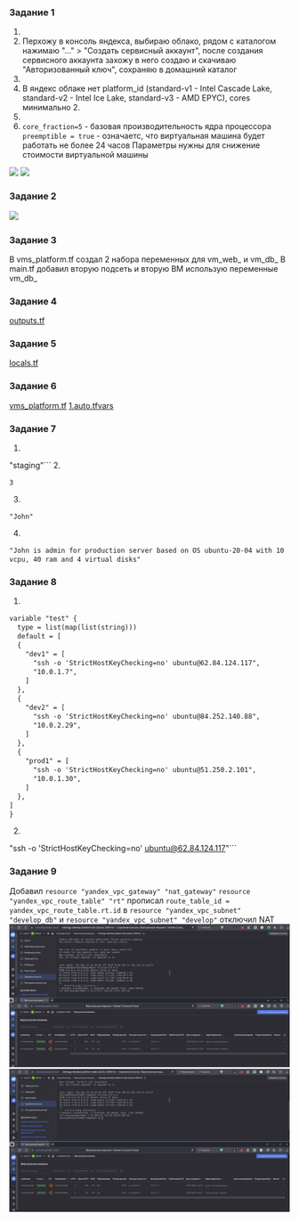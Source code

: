 ### Задание 1

1. 
2. Перхожу в консоль яндекса, выбираю облако, рядом с каталогом нажимаю "..." > "Создать сервисный аккаунт", после создания сервисного аккаунта захожу в него создаю и скачиваю "Авторизованный ключ", сохраняю в домашний каталог
3. 
4. В яндекс облаке нет platform_id (standard-v1 - Intel Cascade Lake, standard-v2 - Intel Ice Lake, standard-v3 - AMD EPYC), cores минимально 2.
5. 
6. ```core_fraction=5``` - базовая производительность ядра процессора
```preemptible = true``` - означаетс, что виртуальная машина будет работать не более 24 часов
Параметры нужны для снижение стоимости виртуальной машины

![](https://github.com/GlubuchikAr/ter-homeworks/blob/master/02/1-1.png)
![](https://github.com/GlubuchikAr/ter-homeworks/blob/master/02/1-2.png)

### Задание 2

![](https://github.com/GlubuchikAr/ter-homeworks/blob/master/02/2-1.png)

### Задание 3

В vms_platform.tf создал 2 набора переменных для vm_web_ и vm_db_
В main.tf добавил вторую подсеть и вторую ВМ использую переменные vm_db_

### Задание 4

[outputs.tf](https://github.com/GlubuchikAr/ter-homeworks/blob/master/02/src/outputs.tf)

### Задание 5

[locals.tf](https://github.com/GlubuchikAr/ter-homeworks/blob/master/02/src/locals.tf)

### Задание 6
[vms_platform.tf](https://github.com/GlubuchikAr/ter-homeworks/blob/master/02/src/vms_platform.tf)
[1.auto.tfvars](https://github.com/GlubuchikAr/ter-homeworks/blob/master/02/src/1.auto.tfvars)

### Задание 7
1. ``` > local.test_list[1]
"staging"```
2. 
``` > length(local.test_list)
3
```
3. 
``` > local.test_map["admin"]
"John"
```
4. 
``` "${local.test_map.admin} is ${[for key, value in local.test_map : key if value == "John"][0]} for production server based on OS ${local.servers.production.image} with ${local.servers.production.cpu} vcpu, ${local.servers.production.ram} ram and ${length(local.servers.production.disks)} virtual disks"
"John is admin for production server based on OS ubuntu-20-04 with 10 vcpu, 40 ram and 4 virtual disks" 
```

### Задание 8

1. 
```
variable "test" {
  type = list(map(list(string)))
  default = [
  {
    "dev1" = [
      "ssh -o 'StrictHostKeyChecking=no' ubuntu@62.84.124.117",
      "10.0.1.7",
    ]
  },
  {
    "dev2" = [
      "ssh -o 'StrictHostKeyChecking=no' ubuntu@84.252.140.88",
      "10.0.2.29",
    ]
  },
  {
    "prod1" = [
      "ssh -o 'StrictHostKeyChecking=no' ubuntu@51.250.2.101",
      "10.0.1.30",
    ]
  },
]
}
```
2. ```> var.test[0].dev1[0]
"ssh -o 'StrictHostKeyChecking=no' ubuntu@62.84.124.117"```

### Задание 9
Добавил 
`resource "yandex_vpc_gateway" "nat_gateway"`
`resource "yandex_vpc_route_table" "rt"`
прописал `route_table_id = yandex_vpc_route_table.rt.id` в `resource "yandex_vpc_subnet" "develop_db"` и `resource "yandex_vpc_subnet" "develop"`
отключил NAT
![](https://github.com/GlubuchikAr/ter-homeworks/blob/master/02/9-1.png)
![](https://github.com/GlubuchikAr/ter-homeworks/blob/master/02/9-2.png)